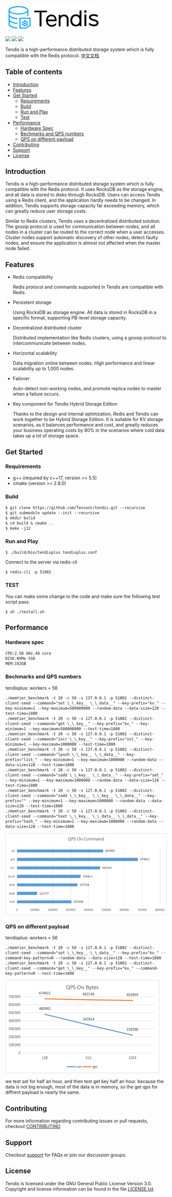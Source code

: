 <img src="pic/tendis.svg" width = "300" alt="tendis"/> 

[![](https://img.shields.io/badge/license-GPLv3-green)](https://github.com/Tencent/Tendis/blob/master/LICENSE.txt) ![](https://img.shields.io/badge/Platform-Linux_x64-orange) [![](https://img.shields.io/badge/PRs-Welcome-orange)](https://github.com/Tencent/Tendis/pulls)

Tendis is a high-performance distributed storage system which is fully compatible with the Redis protocol. [中文文档](http://tendis.cn)

## Table of contents
- [Introduction](#Introduction)
- [Features](#Features)
- [Get Started](#Get-Started)
  - [Requirements](#Requirements)
  - [Build](#Build)
  - [Run and Play](#Run-and-Play)
  - [Test](#Test)
- [Performance](#Performance)
  - [Hardware Spec](#Hardware-spec)
  - [Bechmarks and QPS numbers](#Bechmarks-and-QPS-numbers)
  - [QPS on different payload](#QPS-on-different-payload)
- [Contributing](#Contributing)
- [Support](#Support)
- [License](#License)
## Introduction

Tendis is a high-performance distributed storage system which is fully compatible with the Redis protocol. It uses RocksDB as the storage engine, and all data is stored to disks through RocksDB. Users can access Tendis using a Redis client, and the application hardly needs to be changed. In addition, Tendis supports storage capacity far exceeding memory, which can greatly reduce user storage costs.

Similar to Redis clusters, Tendis uses a decentralized distributed solution. The gossip protocol is used for communication between nodes, and all nodes in a cluster can be routed to the correct node when a user accesses. Cluster nodes support automatic discovery of other nodes, detect faulty nodes, and ensure the application is almost not affected when the master node failed.

## Features

- Redis compatibility

  Redis protocol and commands supported in Tendis are compatible with Redis.
  
- Persistent storage

  Using RocksDB as storage engine. All data is stored in RocksDB in a specific format, supporting PB-level storage capacity.

- Decentralized distributed cluster

  Distributed implementation like Redis clusters, using a gossip protocol to intercommunicate between nodes.

- Horizontal scalability

  Data migration online between nodes. High performance and linear scalability up to 1,000 nodes.

- Failover

  Auto-detect non-working nodes, and promote replica nodes to master when a failure occurs.

- Key component for Tendis Hybrid Storage Edition

  Thanks to the design and internal optimization, Redis and Tendis can work together to be Hybrid Storage Edition. It is suitable for KV storage scenarios, as it balances performance and cost, and greatly reduces your business operating costs by 80% in the scenarios where cold data takes up a lot of storage space.

## Get Started

### Requirements

* g++ (required by c++17, version >= 5.5)
* cmake (version >= 2.8.0)

### Build

```
$ git clone https://github.com/Tencent/tendis.git --recursive
$ git submodule update --init --recursive
$ mkdir bulid
$ cd build & cmake ..
$ make -j12
```

### Run and Play
```
$ ./build/bin/tendisplus tendisplus.conf
```
Connect to the server via redis-cli
```
$ redis-cli -p 51002
```

### TEST
You can make some change to the code and make sure the following test  script pass.
```
$ sh ./testall.sh
```

## Performance

### Hardware spec

```
CPU:2.50 GHz,48 core
DISK:NVMe SSD
MEM:192GB
```

### Bechmarks and QPS numbers

tendisplus: workers = 56
```
./memtier_benchmark -t 20 -c 50 -s 127.0.0.1 -p 51002 --distinct-client-seed --command="set \_\_key__ \_\_data__" --key-prefix="kv_" --key-minimum=1 --key-maximum=500000000 --random-data --data-size=128 --test-time=1800
./memtier_benchmark -t 20 -c 50 -s 127.0.0.1 -p 51002 --distinct-client-seed --command="get \_\_key__" --key-prefix="kv_" --key-minimum=1 --key-maximum=500000000 --test-time=1800
./memtier_benchmark -t 20 -c 50 -s 127.0.0.1 -p 51002 --distinct-client-seed --command="incr \_\_key__" --key-prefix="int_" --key-minimum=1 --key-maximum=1000000 --test-time=1800
./memtier_benchmark -t 20 -c 50 -s 127.0.0.1 -p 51002 --distinct-client-seed --command="lpush \_\_key__ \_\_data__" --key-prefix="list_" --key-minimum=1 --key-maximum=1000000 --random-data --data-size=128 --test-time=1800
./memtier_benchmark -t 20 -c 50 -s 127.0.0.1 -p 51002 --distinct-client-seed --command="sadd \_\_key__ \_\_data__" --key-prefix="set_" --key-minimum=1 --key-maximum=1000000 --random-data --data-size=128 --test-time=1800
./memtier_benchmark -t 20 -c 50 -s 127.0.0.1 -p 51002 --distinct-client-seed --command="zadd \_\_key__ \_\_key__ \_\_data__" --key-prefix="" --key-minimum=1 --key-maximum=1000000 --random-data --data-size=128 --test-time=1800
./memtier_benchmark -t 20 -c 50 -s 127.0.0.1 -p 51002 --distinct-client-seed --command="hset \_\_key__ \_\_data__ \_\_data__" --key-prefix="hash_" --key-minimum=1 --key-maximum=1000000 --random-data --data-size=128 --test-time=1800
```
   ![image.png](pic/qps.png)

###  QPS on different payload

tendisplus: workers = 56
```
./memtier_benchmark -t 20 -c 50 -s 127.0.0.1 -p 51002 --distinct-client-seed --command="set \_\_key__ \_\_data__" --key-prefix="kv_" --command-key-pattern=R --random-data --data-size=128 --test-time=1800
./memtier_benchmark -t 20 -c 50 -s 127.0.0.1 -p 51002 --distinct-client-seed --command="get \_\_key__" --key-prefix="kv_" --command-key-pattern=R --test-time=1800
```
![image.png](pic/qps_payload.png)

we test set for half an hour, and then test get key half an hour. because the data is not big enough, most of the data is in memory, so the get qps for diffrent payload is nearly the same.

## Contributing

For more information regarding contributing issues or pull requests, checkout [CONTRIBUTING](CONTRIBUTING.md)

## Support

Checkout [support](http://tendis.cn/#/support) for FAQs or join our discussion groups.

## License

Tendis is licensed under the GNU General Public License Version 3.0. Copyright and license information can be found in the file [LICENSE.txt](LICENSE.txt).
